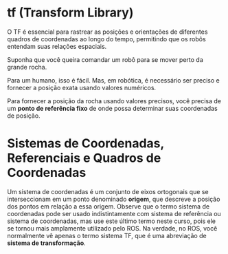 # tf (Transform Library) 
O TF é essencial para rastrear as posições e orientações de diferentes quadros de coordenadas ao longo do tempo, permitindo que os robôs entendam suas relações espaciais.

Suponha que você queira comandar um robô para se mover perto da grande rocha.

Para um humano, isso é fácil. Mas, em robótica, é necessário ser preciso e fornecer a posição exata usando valores numéricos.

Para fornecer a posição da rocha usando valores precisos, você precisa de um **ponto de referência fixo** de onde possa determinar suas coordenadas de posição. 

# Sistemas de Coordenadas, Referenciais e Quadros de Coordenadas
Um sistema de coordenadas é um conjunto de eixos ortogonais que se interseccionam em um ponto denominado **origem**, que descreve a posição dos pontos em relação a essa origem. Observe que o termo sistema de coordenadas pode ser usado indistintamente com sistema de referência ou sistema de coordenadas, mas use este último termo neste curso, pois ele se tornou mais amplamente utilizado pelo ROS. Na verdade, no ROS, você normalmente vê apenas o termo sistema TF, que é uma abreviação de **sistema de transformação**.